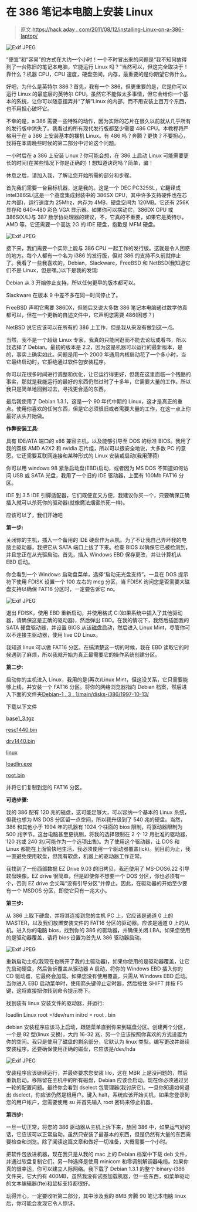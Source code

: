 # 在 386 笔记本电脑上安装 Linux

> 原文:[https://hack aday . com/2011/08/12/installing-Linux-on-a-386-laptop/](https://hackaday.com/2011/08/12/installing-linux-on-a-386-laptop/)

![](../Images/e757cb4de1696a1370c4ff26769cfdf9.png "Exif JPEG")

“便宜”和“容易”的方式在大约一个小时！一个不时冒出来的问题是“我不知何故得到了一台陈旧的笔记本电脑，它能运行 Linux 吗？”当然可以，但这完全取决于！靠什么？机器 CPU，CPU 速度，硬盘空间，内存，最重要的是你期望它做什么。

好吧，为什么是英特尔 386？首先，我有一个 386，但更重要的是，它是你可以运行 Linux 的最底层的英特尔 CPU。虽然它不能做太多事情，但它会给你一个基本的系统，让你可以随意摆弄并“了解”Linux 的内部，而不用安装上百万个东西，也不用担心破坏它。

不幸的是，a 386 需要一些特殊的动作，因为实际的芯片在很久以前就从几乎所有的发行版中消失了。我看过的所有现代发行版都至少需要 486 CPU。本教程将严格用于在 a 386 上安装基本的裸机 Linux。有 486 吗？奔腾？更快？不要担心，我将在本周晚些时候的第二部分中讨论这个问题。

一小时后在 a 386 上安装 Linux？你可能会想，在 386 上启动 Linux 可能需要更长的时间(在某些情况下你是正确的)！想知道诀窍吗？简单，骗！

休息之后，请加入我，了解让您开始所需的部分和步骤。

首先我们需要一台目标机器，这是我的。这是一个 DEC PC325SL，它翻译成 intel386SL(这是一个高度集成封装中的 386SX CPU，其中许多支持硬件也在芯片内部)，运行速度为 25Mhz，内存为 4MB，硬盘空间为 120MB。它还有 256K 显存和 640×480 彩色 VGA 显示器。如果你可以摆动它，386DX CPU 或 386S(X/L)与 387 数学协处理器的建议，不，它真的不重要，如果它是英特尔，AMD 等。它还需要一个高达 2G 的 IDE 硬盘，抱歉是 MFM 硬盘。

![](../Images/3cdb522f5fd633bce0d6dd8cf7ce85df.png "Exif JPEG")

接下来，我们需要一个实际上能与 386 CPU 一起工作的发行版。这就是令人困惑的地方。每个人都有一个名为 i386 的发行版，但对 386 的支持不久前就停止了。我看了一些我喜欢的，Debian，Slackware，FreeBSD 和 NetBSD(我知道它们不是 Linux，但是嘿。)以下是我的发现:

Debian 从 3 开始停止支持，所以任何更早的版本都可以。

Slackware 在版本 9 中差不多在同一时间停止了。

FreeBSD 声明它需要 386DX，但随后又说大多数 386 笔记本电脑通过数学仿真都可以，但在一个更新的自述文件中，它声明您需要 486(困惑？)

NetBSD 说它应该可以在所有的 386 上工作，但是我从来没有做到这一点。

当然，我不是一个超级 Linux 专家，我真的只能闲逛而不能去论坛或看书，所以我选择了 Debian。最初的版本是 2.2，因为这是机器可以运行的最新版本，是的，事实上确实如此。问题是用一个 2000 年通用内核启动花了一个多小时，当它最终启动时，它拒绝通过软件包安装程序。

你可以花很多时间进行调整和优化，让它运行得更好，但我在这里面临一个残酷的事实，那就是我能运行的最好的东西仍然过时了十多年，它需要大量的工作。所以我只是简单地回到过去，寻找更合适的东西。

最后我使用了 Debian 1.3.1，这是一个 90 年代中期的 Linux，这才是真正的重点。使用你喜欢的任何东西，但是它必须很旧或者需要大量的工作，在这一点上你最好从头开始做。

**作弊安装工具:**

具有 IDE/ATA 端口的 x86 兼容主机，以及能够引导至 DOS 的标准 BIOS。我用了我的双核 AMD A2X2 和 nvidia 芯片组，所以可以很安全地说，大多数 PC 的意愿。它还需要互联网连接和某种形式的 Linux 安装或启动(我用薄荷)

你可以用 windows 98 紧急启动盘(EBD)启动，或者因为 MS DOS 不知道如何访问 USB 或 SATA 光盘，我用了一个旧的 IDE 驱动器，上面有 100Mb FAT16 分区。

IDE 到 3.5 IDE 引脚适配器，它们既便宜又方便，我建议你买一个，只要确保正确插入就可以杀死你的驱动器(就像魔法烟雾杀死一样)。

应该可以了，我们开始吧

**第一步:**

关闭你的主机，插入一个备用的 IDE 硬盘作为从机。为了不让我自己弄坏我的电脑主驱动器，我把它从 SATA 端口上拔了下来。检查 BIOS 以确保它已被检测到，并且您正在从光驱启动。首先，插入 Windows EBD 保存更改，并让计算机从 EBD 启动。

你会看到一个 Windows 启动盘菜单，选择“启动无光盘支持”。一旦在 DOS 提示符下使用 FDISK 设置一个 100 左右的 meg 分区，当 FDISK 询问您是否需要大磁盘支持以确保 FAT16 分区时，一定要告诉它 no。

![](../Images/fcb8597eb7b3e15508293668aa9c0fc9.png "Exif JPEG")

退出 FDISK，使用 EBD 重新启动，并使用格式 C:(如果系统中插入了其他驱动器，请确保这是正确的驱动器)，然后弹出 EBD。在我的情况下，我然后插回我的 SATA 硬盘驱动器，并设置 BIOS 从该磁盘启动，然后进入 Linux Mint，尽管你可以不连接主驱动器，使用 live CD Linux。

我知道 linux 可以做 FAT16 分区。在搞清楚这一切的时候，我在 EBD 读取它的时候遇到了麻烦，所以我就开始为真正最需要它的操作系统创建分区。

**第二步:**

启动你的主机进入 Linux，我用的是(再次)Linux Mint，但这没关系，它只需要能够上线，并安装一个 FAT16 分区。将你的网络浏览器指向 Debian 档案，然后进入下面的文件夹[Debian-1 . 3 . 1/main/disks-i386/1997-10-13/](http://archive.debian.org/debian/dists/Debian-1.3.1/main/disks-i386/1997-10-13/)

下载以下文件

[base1_3.tgz](http://archive.debian.org/debian/dists/Debian-1.3.1/main/disks-i386/1997-10-13/base1_3.tgz)

[resc1440.bin](http://archive.debian.org/debian/dists/Debian-1.3.1/main/disks-i386/1997-10-13/resc1440.bin)

[drv1440.bin](http://archive.debian.org/debian/dists/Debian-1.3.1/main/disks-i386/1997-10-13/drv1440.bin)

[linux](http://archive.debian.org/debian/dists/Debian-1.3.1/main/disks-i386/1997-10-13/linux)

[loadlin.exe](http://archive.debian.org/debian/dists/Debian-1.3.1/main/disks-i386/1997-10-13/loadlin.exe)

[root.bin](http://archive.debian.org/debian/dists/Debian-1.3.1/main/disks-i386/1997-10-13/root.bin)

并将它们复制到您的 FAT16 分区。

**可选步骤:**

我的 386 配有 120 兆的磁盘，这可能足够大，可以容纳一个基本的 Linux 系统，但我也想为 MS DOS 分区留一点空间，所以我升级到了 540 兆的硬盘。当然，386 和其他小于 1994 年的机器有 1024 个柱面的 bios 限制，将驱动器限制为 500 兆字节。这台电脑甚至更挑剔，将我的选择限制在 2 个 12 月批准的驱动器，120 兆或 240 兆(可能作为一个选项出售)。为了使用这个驱动器，让 DOS 和 Linux 都能在上面愉快地生活，我必须使用一个驱动器覆盖(ick)。到目前为止，我一直避免使用软盘，但我有软盘，机器上的驱动器工作正常。

我找到了一份西部数据 EZ Drive 9.03 的旧拷贝，我还使用了 MS-DOS6.22 引导软盘映像。EZ drive 很简单，但是即使你不想要一个 DOS 分区，你也必须有一个，否则 EZ drive 会尖叫“没有引导分区”并停止。因此，在驱动器的开始至少要有一个 MSDOS 分区，即使它只有一兆大小。

**第三步:**

从 386 上取下硬盘，并将其连接到您的主机 PC 上，它应该是通道 0 上的 MASTER，以及我们放置安装文件的 FAT16 分区的驱动器。应该是通道 0 上的从机。进入你的电脑 bios，找到你的 386 的驱动器，并确保关闭 LBA。如果您使用的是驱动器覆盖，请将 bios 设置为首先从 386 驱动器启动。

![](../Images/cae8c41c39ac716553ed75e215786135.png "Exif JPEG")

重新启动主机(我现在也断开了我的主驱动器)，如果你使用的是驱动器覆盖，让它先启动硬盘，然后告诉覆盖从驱动器 A 启动，将你的 Windows EBD 插入你的 CD 驱动器，它最终会加载。如果您没有使用覆盖，只需从 Windows EBD 启动。当你进入 EBD 启动菜单时，使用箭头键停止定时器，然后按住 SHIFT 并按 F5 键，这将直接把你转到命令提示符下。

找到装有 linux 安装文件的驱动器，并运行:

loadlin Linux root =/dev/ram initrd = root . bin

debian 安装程序应该马上启动，跟随菜单直到你来到磁盘分区。创建两个分区，一个是 82 型(linux 交换)，大约 16-32 兆，另一个应该按照你喜欢的方式设置为你的空间。我只是使用了磁盘的剩余部分，它默认为 linux 类型。编写更改并继续安装程序。还要确保使用正确的磁盘，它应该是/dev/hda

![](../Images/3031b1f3c72b4cf3926584a22c69f0ce.png "Exif JPEG")

安装程序应该继续运行，并最终要求您安装 lilo，这在 MBR 上是没问题的，然后重新启动。移除留在主机中的所有磁盘，Debian 应该会启动。现在你必须通过另一轮的配置问题。最终你会看到 dselect 包管理器(我讨厌它)。一旦你知道如何退出 dselect，你应该仍然是根用户。键入 halt，系统应该开始关机，如果您登录到您的用户帐户，您需要使用 su 并首先输入 root 密码来停止机器。

**第四步:**

一旦一切正常，将您的 386 驱动器从主机上拆下来，放回 386 中，如果运气好的话，它应该可以正常启动。虽然只安装了最基本的东西，但是仍然有大量的东西需要检查和浏览。除了阅读这篇文章和做好一切准备，大概需要一个小时。

把软件包放进机器，现在我只是从我的 mac 上的 Debian 档案中下载 deb 文件，并通过软盘复制它们。另一种选择是使用 minicom 和零调制解调器电缆。如果你真的很幸运，你可以建立人际网络。我下载了 Debian 1.3.1 的整个 binary-i386 文件夹，它大约有 400MB，虽然我没有试图加载机器，但一些东西，如菜单驱动的文本编辑器(fte)和鼠标支持都很好。

玩得开心，一定要收听第二部分，其中涉及我的 8MB 奔腾 90 笔记本电脑 linux 后，你可能会发现它令人惊讶。